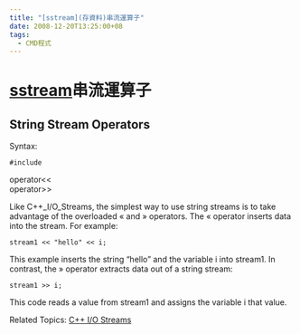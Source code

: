 ```yaml
---
title: "[sstream](存資料)串流運算子"
date: 2008-12-20T13:25:00+08
tags:
  - CMD程式
---
```

# [sstream](存資料)串流運算子

## String Stream Operators

Syntax:

    #include   
operator<<  
operator>>

Like C++\_I/O\_Streams, the simplest way to use string streams is to take advantage of the overloaded « and » operators. The « operator inserts data into the stream. For example:

    stream1 << "hello" << i;

This example inserts the string “hello” and the variable i into stream1. In contrast, the » operator extracts data out of a string stream:

    stream1 >> i;

This code reads a value from stream1 and assigns the variable i that value.

Related Topics: [C++ I/O Streams](http://www.cppreference.com/wiki/io/start "io:start")